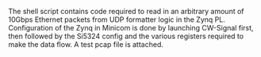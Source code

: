 The shell script contains code required to read in an arbitrary amount of 10Gbps Ethernet packets from UDP formatter logic in the Zynq PL. Configuration of the Zynq in Minicom is done by launching CW-Signal first, then followed by the Si5324 config and the various registers required to make the data flow. A test pcap file is attached.
